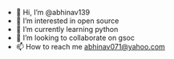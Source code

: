 - 👋 Hi, I’m @abhinav139
- 👀 I’m interested in open source 
- 🌱 I’m currently learning python
- 💞️ I’m looking to collaborate on gsoc
- 📫 How to reach me abhinav071@yahoo.com

<!---
abhinav139/abhinav139 is a ✨ special ✨ repository because its `README.md` (this file) appears on your GitHub profile.
You can click the Preview link to take a look at your changes.
--->
